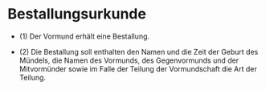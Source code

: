 # Bestallungsurkunde

- (1) Der Vormund erhält eine Bestallung.

- (2) Die Bestallung soll enthalten den Namen und die Zeit der Geburt des Mündels, die Namen des Vormunds, des Gegenvormunds und der Mitvormünder sowie im Falle der Teilung der Vormundschaft die Art der Teilung.

